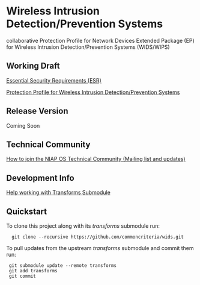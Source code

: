Wireless Intrusion Detection/Prevention Systems
===============

collaborative Protection Profile for Network Devices Extended Package (EP) for Wireless Intrusion Detection/Prevention Systems (WIDS/WIPS)


## Working Draft
[Essential Security Requirements (ESR)](http://common-criteria.rhcloud.com/wids/output/wids-esr.html)

[Protection Profile for Wireless Intrusion Detection/Prevention Systems ](http://common-criteria.rhcloud.com/wids/output/wids-release.html)

## Release Version
Coming Soon

## Technical Community
[How to join the NIAP OS Technical Community (Mailing list and updates)](
https://www.niap-ccevs.org/NIAP_Evolution/tech_communities.cfm)

## Development Info
[Help working with Transforms Submodule](https://github.com/commoncriteria/transforms/wiki/Working-with-Transforms-as-a-Submodule)

## Quickstart
To clone this project along with its _transforms_ submodule run:

````
  git clone --recursive https://github.com/commoncriteria/wids.git
````
To pull updates from the upstream _transforms_ submodule and commit them run:
````
 git submodule update --remote transforms
 git add transforms
 git commit
````
